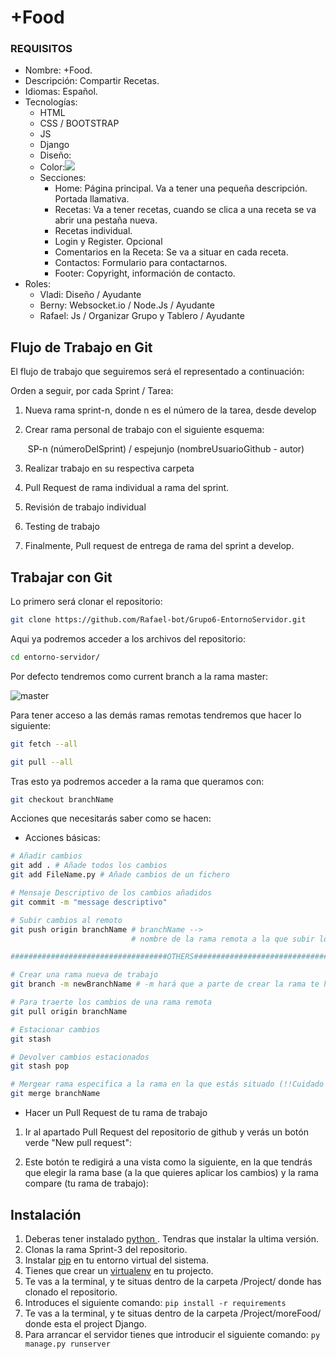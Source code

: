 # +Food
### REQUISITOS
- Nombre: +Food.
- Descripción: Compartir Recetas.
- Idiomas: Español.
- Tecnologías:
    - HTML
    - CSS / BOOTSTRAP
    - JS
    - Django 
    - Diseño:
    - Color:![](https://i.imgur.com/TA2yvwy.png)
    - Secciones:
        - Home: Página principal. Va a tener una pequeña descripción. Portada llamativa.
        - Recetas: Va a tener recetas, cuando se clica a una receta se va abrir una pestaña nueva.
        - Recetas individual.
        - Login y Register. Opcional
        - Comentarios en la Receta: Se va a situar en cada receta.
        - Contactos: Formulario para contactarnos. 
        - Footer: Copyright, información de contacto.
- Roles:
    - Vladi: Diseño / Ayudante
    - Berny: Websocket.io / Node.Js / Ayudante
    - Rafael: Js / Organizar Grupo y Tablero / Ayudante

       
 ## Flujo de Trabajo en Git 

El flujo de trabajo que seguiremos será el representado a continuación:


Orden a seguir, por cada Sprint / Tarea:

1. Nueva rama sprint-n, donde n es el número de la tarea, desde develop

2. Crear rama personal de trabajo con el siguiente esquema:

   ​	SP-n (númeroDelSprint) / espejunjo (nombreUsuarioGithub - autor)

3. Realizar trabajo en su respectiva carpeta

4. Pull Request de rama individual a rama del sprint.

5. Revisión de trabajo individual

6. Testing de trabajo

7. Finalmente, Pull request de entrega de rama del sprint a develop.



## Trabajar con Git

Lo primero será clonar el repositorio:

```bash
git clone https://github.com/Rafael-bot/Grupo6-EntornoServidor.git
```



Aqui ya podremos acceder a los archivos del repositorio:

```bash
cd entorno-servidor/
```



Por defecto tendremos como current branch a la rama master:

![master](./docs/Defecto.png)



Para tener acceso a las demás ramas remotas tendremos que hacer lo siguiente:

```bash
git fetch --all

git pull --all
```



Tras esto ya podremos acceder a la rama que queramos con:

```bash
git checkout branchName
```



Acciones que necesitarás saber como se hacen:

- Acciones básicas:

```bash
# Añadir cambios
git add . # Añade todos los cambios
git add FileName.py # Añade cambios de un fichero

# Mensaje Descriptivo de los cambios añadidos
git commit -m "message descriptivo" 

# Subir cambios al remoto
git push origin branchName # branchName --> 
						   # nombre de la rama remota a la que subir los cambios

###################################OTHERS########################################

# Crear una rama nueva de trabajo
git branch -m newBranchName # -m hará que a parte de crear la rama te hago un checkout 								# automático a la misma

# Para traerte los cambios de una rama remota
git pull origin branchName

# Estacionar cambios
git stash

# Devolver cambios estacionados 
git stash pop

# Mergear rama especifica a la rama en la que estás situado (!!Cuidado con esto debido a los conflictos que puede dar como resultado)
git merge branchName
```



- Hacer un Pull Request de tu rama de trabajo

1. Ir al apartado Pull Request del repositorio de github y verás un botón verde "New pull request":



2. Este botón te redigirá a una vista como la siguiente, en la que tendrás que elegir la rama base (a la que quieres aplicar los cambios) y la rama compare (tu rama de trabajo):

 
## Instalación

 1. Deberas tener instalado [python ](https://www.python.org/downloads/). Tendras que instalar la ultima versión.
 2. Clonas la rama Sprint-3 del repositorio.
 2. Instalar [pip](https://docs.python.org/es/3.8/library/venv.html) en tu entorno virtual del sistema.
 3. Tienes que crear un [virtualenv](https://docs.python.org/es/3.8/library/venv.html) en tu projecto.
 4. Te vas a la terminal, y te situas dentro de la carpeta /Project/ donde has clonado el repositorio.
 5. Introduces el siguiente comando: ````pip install -r requirements````
 6. Te vas a la terminal, y te situas dentro de la carpeta /Project/moreFood/ donde esta el project Django.
 7. Para arrancar el servidor tienes que introducir el siguiente comando: ````py manage.py runserver````
